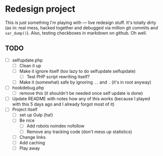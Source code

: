 # Redesign project

This is just something I'm playing with — live redesign stuff. It's totally dirty (as in: real mess, hacked together and debugged via million git commits and `var_dump()`). Also, testing checkboxes in markdown on github. Oh well.

## TODO

- [ ] selfupdate.php
  + [ ] Clean it up
  + [ ] Make it ignore itself (too lazy to do selfupdate selfupdate)
    * [ ] Test PHP script rewriting itself?
  + [ ] Make it (somewhat) safe by ignoring `..` and `.` (it's in root anyway)
- [ ] hookdebug.php
  + [ ] remove this (it shouldn't be needed once self update is done)
- [ ] Update README with notes how any of this works (because I played with this 5 days ago and I already forgot most of it)
- [ ] Project itself
  + [ ] set up Gulp (ha!)
  + [ ] Be nice
    * [ ] Add robots noindex nofollow
    * [ ] Remove any tracking code (don't mess up statistics)
  + [ ] Change links
  + [ ] Add caching
  + [ ] Play away